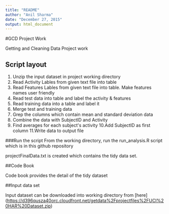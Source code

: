 ```yaml
---
title: "README"
author: "Anil Sharma"
date: "December 27, 2015"
output: html_document
---
```


#GCD Project Work

Getting and Cleaning Data Project work


## Script layout
1. Unzip the input dataset in project working directory
2. Read Activity Lables from given text file into table
3. Read Features Lables from given text file into table. Make features names user friendly
4. Read test data into table and label the activity & features
5. Read training data into a table and label it 
6. Merge test and training data
7. Grep the columns which contain mean and standard deviation data
8. Combine the data with SubjectID and Activity
9. Find averages for each subject's activity 
10.Add SubjectID as first column
11.Write data to output file

###Run the script
From the working directory, run the run_analysis.R script which is in this github repository


projectFinalData.txt is created which contains the tidy data set.


##Code Book

Code book provides the detail of the tidy dataset


##Input data set

Input dataset can be downloaded into working directory from [here] (https://d396qusza40orc.cloudfront.net/getdata%2Fprojectfiles%2FUCI%20HAR%20Dataset.zip)

